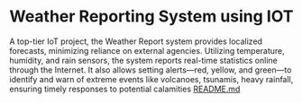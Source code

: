 # Weather Reporting System using IOT
A top-tier IoT project, the Weather Report system provides localized forecasts, minimizing reliance on external agencies. Utilizing temperature, humidity, and rain sensors, the system reports real-time statistics online through the Internet. It also allows setting alerts—red, yellow, and green—to identify and warn of extreme events like volcanoes, tsunamis, heavy rainfall, ensuring timely responses to potential calamities
[README.md](https://github.com/anu2a/Slash-Mark-Weather-reporting-system/files/14122776/README.md)
